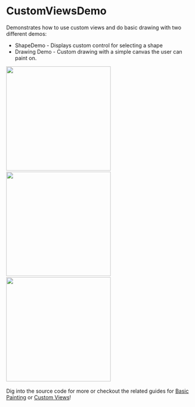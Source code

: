 # CustomViewsDemo

Demonstrates how to use custom views and do basic drawing with two different demos:

 * ShapeDemo - Displays custom control for selecting a shape
 * Drawing Demo - Custom drawing with a simple canvas the user can paint on.

<img src="http://i.imgur.com/MKncYMd.png" width="280" />&nbsp;
<img src="http://i.imgur.com/wFPRitb.png" width="280" />&nbsp;
<img src="http://i.imgur.com/cO24iCg.png" width="280" />&nbsp;

Dig into the source code for more or checkout the related guides for [Basic Painting](https://github.com/thecodepath/android_guides/wiki/Basic-Painting-with-Views) or [Custom Views](https://github.com/thecodepath/android_guides/wiki/Defining-Custom-Views)!


